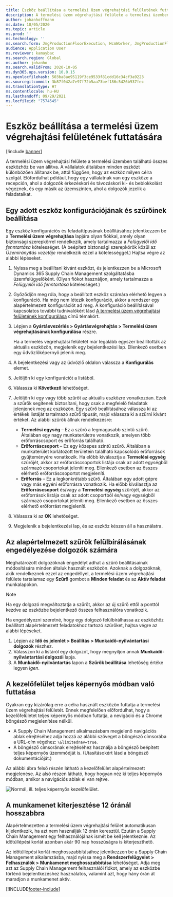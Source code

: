 ```yaml
---
title: Eszköz beállítása a termelési üzem végrehajtási felületének futtatására
description: A termelési üzem végrehajtási felülete a termelési üzemben található összes eszközhöz be van állítva. A vállalatok általában minden eszközt különbözően állítanak be, attól függően, hogy az eszköz milyen célra szolgál. Előfordulhat például, hogy egy vállalatnak van egy eszköze a recepción, ahol a dolgozók érkezéskori és távozáskori ki- és beblokkolást végeznek, és egy másik az üzemszinten, ahol a dolgozók jezelik a feladataikat.
author: johanhoffmann
ms.date: 10/05/2020
ms.topic: article
ms.prod: ''
ms.technology: ''
ms.search.form: JmgProductionFloorExecution, HcmWorker, JmgProductionFloorExecutionDeviceConfiguration
audience: Application User
ms.reviewer: kamaybac
ms.search.region: Global
ms.author: johanho
ms.search.validFrom: 2020-10-05
ms.dyn365.ops.version: 10.0.15
ms.openlocfilehash: 503ba8ae95119f3ce9533f81cdd16c34cf3a9223
ms.sourcegitcommit: 3b87f042a7e97f72b5aa73bef186c5426b937fec
ms.translationtype: HT
ms.contentlocale: hu-HU
ms.lasthandoff: 09/29/2021
ms.locfileid: "7574545"
---
```

# <a name="set-up-a-device-to-run-the-production-floor-execution-interface"></a>Eszköz beállítása a termelési üzem végrehajtási felületének futtatására

[!include [banner](../includes/banner.md)]

A termelési üzem végrehajtási felülete a termelési üzemben található összes eszközhöz be van állítva. A vállalatok általában minden eszközt különbözően állítanak be, attól függően, hogy az eszköz milyen célra szolgál. Előfordulhat például, hogy egy vállalatnak van egy eszköze a recepción, ahol a dolgozók érkezéskori és távozáskori ki- és beblokkolást végeznek, és egy másik az üzemszinten, ahol a dolgozók jezelik a feladataikat.

## <a name="set-the-configuration-and-filters-for-a-specific-device"></a>Egy adott eszköz konfigurációjának és szűrőinek beállítása

Egy eszköz konfigurációs és feladattípusának beállításához jelentkezzen be a **Termelési üzem végrehajtása** lapjára olyan fiókkal, amely olyan biztonsági szerepkörrel rendelkezik, amely tartalmazza a *Felügyelői idő fenntartása* kötelességet. (A beépített biztonsági szerepkörök közül az *Üzemirányítás vezetője* rendelkezik ezzel a kötelességgel.) Hajtsa végre az alábbi lépéseket.

1. Nyissa meg a beállítani kívánt eszközt, és jelentkezzen be a Microsoft Dynamics 365 Supply Chain Management szolgáltatásba üzemfelügyelőként. (Olyan fiókot használjon, amely tartalmazza a *Felügyelői idő fenntartása* kötelességet.)
1. Győződjön meg róla, hogy a beállított eszköz számára elérhető legyen a konfiguráció. Ha még nem létezik konfiguráció, akkor a rendszer egy alapértelmezett konfigurációt ad meg. A konfiguráció beállításával kapcsolatos további tudnivalókért lásd [A termelési üzem végrehajtási felületének konfigurálása](production-floor-execution-configure.md) című témakört.
1. Lépjen a **Gyártásvezérlés \> Gyártásvégrehajtás \> Termelési üzem végrehajtásának konfigurálása** részre.

    Ha a termelés végrehajtási felületét már legalább egyszer beállították az aktuális eszközön, megjelenik egy bejelentkezési lap. Ellenkező esetben egy üdvözlőképernyő jelenik meg.

1. A bejelentkezési vagy az üdvözlő oldalon válassza a **Konfigurálás** elemet.
1. Jelöljön ki egy konfigurációt a listából.
1. Válassza ki **Következő** lehetőséget.
1. Jelöljön ki egy vagy több szűrőt az aktuális eszközre vonatkozóan. Ezek a szűrők segítenek biztosítani, hogy csak a megfelelő feladatok jelenjenek meg az eszközön. Egy szűrő beállításához válassza ki az értékek listáját tartalmazó szűrő típusát, majd válassza ki a szűrni kívánt értéket. Az alábbi szűrők állnak rendelkezésre:

    - **Termelési egység** – Ez a szűrő a legmagasabb szintű szűrő. Általában egy nagy munkaterületre vonatkozik, amelyen több erőforráscsoport és erőforrás található.
    - **Erőforráscsoport** – Ez egy közepes szintű szűrő. Általában a munkaterület korlátozott területein található kapcsolódó erőforrások gyűjteményére vonatkozik. Ha előbb kiválasztja a **Termelési egység** szűrőjét, akkor az erőforráscsoportok listája csak az adott egységből származó csoportokat jeleníti meg. Ellenkező esetben az összes elérhető erőforráscsoportot megjeleníti.
    - **Erőforrás** – Ez a legkonkrétabb szűrő. Általában egy adott gépre vagy más egyéni erőforrásra vonatkozik. Ha előbb kiválasztja az **Erőforráscsoport** és/vagy a **Termelési egység** szűrőjét, akkor az erőforrások listája csak az adott csoportból és/vagy egységből származó csoportokat jeleníti meg. Ellenkező esetben az összes elérhető erőforrást megjeleníti.

1. Válassza ki az **OK** lehetőséget.
1. Megjelenik a bejelentkezési lap, és az eszköz készen áll a használatra.

## <a name="allow-a-worker-to-override-the-default-filters"></a>Az alapértelmezett szűrők felülbírálásának engedélyezése dolgozók számára

Meghatározott dolgozóknak engedélyt adhat a szűrő beállításainak módosítására minden általuk használt eszközön. Azoknak a dolgozóknak, akik rendelkeznek ezzel az engedéllyel, a termelési üzem végrehajtási felülete tartalamaz egy **Szűrő** gombot a **Minden feladat** és az **Aktív feladat** munkalapokon.

> [!NOTE]
> Ha egy dolgozó megváltoztatja a szűrőt, akkor az új szűrő ettől a ponttól kezdve az eszközbe bejelentkező összes felhasználóra vonatkozik.

Ha engedélyezni szeretné, hogy egy dolgozó felülbírálhassa az eszközhöz beállított alapértelmezett feladatokhoz tartozó szűrőket, hajtsa végre az alábbi lépéseket.

1. Lépjen az **Idő és jelenlét \> Beállítás \> Munkaidő-nyilvántartási dolgozók** részhez.
1. Válasszon ki a listáról egy dolgozót, hogy megnyíljon annak **Munkaidő-nyilvántartási dolgozói** lapja.
1. A **Munkaidő-nyilvántartás** lapon a **Szűrők beállítása** lehetőség értéke legyen *Igen*.

## <a name="run-the-interface-in-full-screen-mode"></a>A kezelőfelület teljes képernyős módban való futtatása

Gyakran egy kizárólag erre a célra használt eszközön futtatja a termelési üzem végrehajtási felületét. Ennek megfelelően előfordulhat, hogy a kezelőfelületet teljes képernyős módban futtatja, a nevigáció és a Chrome böngésző megjelenítése nélkül.

- A Supply Chain Management alkalmazásbam megjelenő navigációs ablak elrejtéséhez adja hozzá az alábbi szöveget a böngésző címsorába a URL-cím végéhez: `\&limitednav=true`.
- A böngésző címsorának elrejtéséhez használja a böngésző beépített teljes képernyős üzemmódját is. (Utasításokért lásd a böngésző dokumentációját.)

Az alábbi ábra felső részén látható a kezelőfelület alapértelmezett megjelenése. Az alsó részen látható, hogy hogyan néz ki teljes képernyős módban, amikor a navigációs ablak el van rejtve.

![Normál, ill. teljes képernyős kezelőfelület.](media/pfei-full-screen.png "Normál, ill. teljes képernyős kezelőfelület")

## <a name="extend-the-session-past-12-hours"></a>A munkamenet kiterjesztése 12 óránál hosszabbra

Alapértelmezetten a termelési üzem végrehajtási felület automatikusan kijelentkezik, ha azt nem használják 12 órán keresztül. Ezután a Supply Chain Management egy felhasználójának ismét be kell jelentkeznie. Az időtúllépési korlát azonban akár 90 nap hosszúságra is kiterjeszthető.

Az időtúllépési korlát meghosszabbításához jelentkezzen be a Supply Chain Management alkalamzásba, majd nyissa meg a **Rendszerfelügyelet \> Felhasználók \> Munkamenet meghosszabbítása** lehetőséget. Adja meg azt az Supply Chain Management felhasználói fiókot, amely az eszközbe történő bejelentkezéshez használatos, valamint azt, hogy hány órán át maradjon a munkamenet aktív.


[!INCLUDE[footer-include](../../includes/footer-banner.md)]
